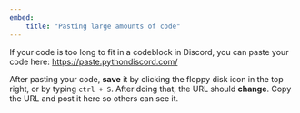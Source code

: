 ```yaml
---
embed:
    title: "Pasting large amounts of code"
---
```

If your code is too long to fit in a codeblock in Discord, you can paste your code here:
https://paste.pythondiscord.com/

After pasting your code, **save** it by clicking the floppy disk icon in the top right, or by typing `ctrl + S`. After doing that, the URL should **change**. Copy the URL and post it here so others can see it.
